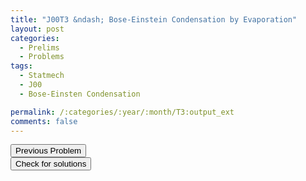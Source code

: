 ```yaml
---
title: "J00T3 &ndash; Bose-Einstein Condensation by Evaporation"
layout: post
categories:
  - Prelims
  - Problems
tags:
  - Statmech
  - J00
  - Bose-Einsten Condensation

permalink: /:categories/:year/:month/T3:output_ext
comments: false
---
```

<object data="2000J3T.pdf" type="application/pdf" width="100%" height="500"></object>

<div class='navbar'>
	<div float='left'><button onclick="window.location='T2.html'" >Previous Problem</button></div>
	<div float='center'><button onclick="window.location='https://princetonprelim.com/prelim/4/'">Check for solutions</button></div>
	<div float='right'><button onclick="window.location='M1.html'" style='visibility: hidden;'> Next Problem</button></div>
</div>
